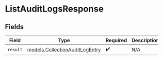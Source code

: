 # ListAuditLogsResponse


## Fields

| Field                                                                  | Type                                                                   | Required                                                               | Description                                                            |
| ---------------------------------------------------------------------- | ---------------------------------------------------------------------- | ---------------------------------------------------------------------- | ---------------------------------------------------------------------- |
| `result`                                                               | [models.CollectionAuditLogEntry](../models/collectionauditlogentry.md) | :heavy_check_mark:                                                     | N/A                                                                    |